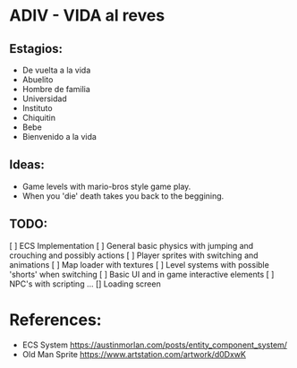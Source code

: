 # ADIV - VIDA al reves

## Estagios:
- De vuelta a la vida
- Abuelito
- Hombre de familia
- Universidad
- Instituto
- Chiquitin
- Bebe
- Bienvenido a la vida

## Ideas:
- Game levels with mario-bros style game play.
- When you 'die' death takes you back to the beggining.

## TODO:
[ ] ECS Implementation
[ ] General basic physics with jumping and crouching and possibly actions
[ ] Player sprites with switching and animations
[ ] Map loader with textures
[ ] Level systems with possible 'shorts' when switching
[ ] Basic UI and in game interactive elements
[ ] NPC's with scripting
...
[] Loading screen

# References:
- ECS System https://austinmorlan.com/posts/entity_component_system/
- Old Man Sprite https://www.artstation.com/artwork/d0DxwK